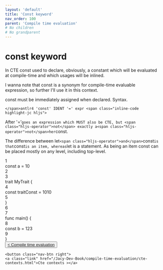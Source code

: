 ```yaml
---
layout: 'default'
title: 'Const keyword'
nav_order: 100
parent: 'Compile time evaluation'
# No children
# No grandparent
---
```


# <span class="inline-code highlight-jc hljs"><span class="hljs-keyword">const</span></span> keyword

In CTE <span class="inline-code highlight-jc hljs"><span class="hljs-keyword">const</span></span> used to declare, obviously, a constant which will be evaluated at compile-time and which usages will be
inlined.

I wanna note that <span class="inline-code highlight-jc hljs"><span class="hljs-keyword">const</span></span> is a synonym for compile-time evaluable expression, so further I'll use it in this context.

<span class="inline-code highlight-jc hljs"><span class="hljs-keyword">const</span></span> must be immediately assigned when declared. Syntax.

<span class="inline-code highlight-jc hljs">`</span>antlr4
'const' IDENT '=' expr
<span class="inline-code highlight-jc hljs">`</span>

After <span class="inline-code highlight-jc hljs"><span class="hljs-string">&#x27;=&#x27;</span>` goes an expression which MUST also be CTE, but <span class="hljs-operator">not</span> exactly a<span class="hljs-operator">not</span>her `<span class="hljs-keyword">const</span></span>.

The difference between <span class="inline-code highlight-jc hljs"><span class="hljs-keyword">let</span>` <span class="hljs-operator">and</span> `<span class="hljs-keyword">const</span>` is that `<span class="hljs-keyword">const</span>` is an item, whereas `<span class="hljs-keyword">let</span></span> is a statement. As being an item
<span class="inline-code highlight-jc hljs"><span class="hljs-keyword">const</span></span> can be placed mostly on any level, including top-level.

<div class="code-fence highlight-jc hljs">
            <div class="line-num" data-line-num="1">1</div><div class="line"><span class="hljs-keyword">const</span> a <span class="hljs-operator">=</span> <span class="hljs-number">10</span></div><div class="line-num" data-line-num="2">2</div><div class="line"></div><div class="line-num" data-line-num="3">3</div><div class="line"><span class="hljs-keyword">trait</span> <span class="hljs-title class_">MyTrait</span> {</div><div class="line-num" data-line-num="4">4</div><div class="line">    <span class="hljs-keyword">const</span> traitConst <span class="hljs-operator">=</span> <span class="hljs-number">1010</span></div><div class="line-num" data-line-num="5">5</div><div class="line">}</div><div class="line-num" data-line-num="6">6</div><div class="line"></div><div class="line-num" data-line-num="7">7</div><div class="line"><span class="hljs-keyword">func</span> <span class="hljs-title function_">main</span>() {</div><div class="line-num" data-line-num="8">8</div><div class="line">    <span class="hljs-keyword">const</span> b <span class="hljs-operator">=</span> <span class="hljs-number">123</span></div><div class="line-num" data-line-num="9">9</div><div class="line">}</div>
        </div>
<div class="nav-btn-block">
    <button class="nav-btn left">
    <a class="link" href="/Jacy-Dev-Book/compile-time-evaluation/index.html">< Compile time evaluation</a>
</button>

    <button class="nav-btn right">
    <a class="link" href="/Jacy-Dev-Book/compile-time-evaluation/cte-contexts.html">Cte contexts ></a>
</button>

</div>
